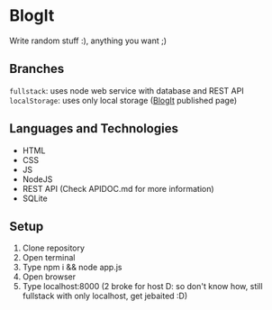 # BlogIt

Write random stuff :), anything you want ;)

## Branches

`fullstack`: uses node web service with database and REST API
`localStorage`: uses only local storage ([BlogIt](https://kylehuang041.github.io/BlogIt/) published page)

## Languages and Technologies

* HTML
* CSS
* JS
* NodeJS
* REST API (Check APIDOC.md for more information)
* SQLite

## Setup

1. Clone repository
2. Open terminal
3. Type npm i && node app.js
4. Open browser
5. Type localhost:8000 (2 broke for host D: so don't know how, still fullstack with only localhost, get jebaited :D)
